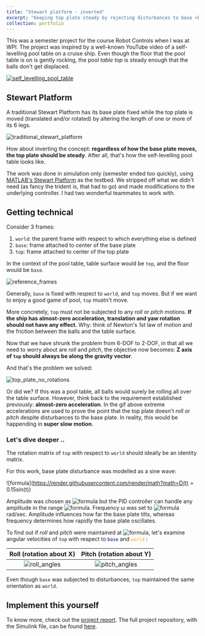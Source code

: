 ```yaml
---
title: "Stewart platform - inverted"
excerpt: "Keeping top plate steady by rejecting disturbances to base <br/><img class='resize' src='/images/stewart_platform/simulink_stewart_platform.png' alt='simulink_stewart_platform'>"
collection: portfolio
---
```


This was a semester project for the course Robot Controls when I was at WPI. The project was inspired by a well-known YouTube video of a self-levelling pool table on a cruise ship. Even though the floor that the pool table is on is gently rocking, the pool *table top* is steady enough that the balls don't get displaced.

[![self_levelling_pool_table](http://img.youtube.com/vi/N-aE5oszXyQ/0.jpg)](http://www.youtube.com/watch?v=N-aE5oszXyQ)


## Stewart Platform
A traditional Stewart Platform has its base plate fixed while the top plate is moved (translated and/or rotated) by altering the length of one or more of its 6 legs.

![traditional_stewart_platform](https://upload.wikimedia.org/wikipedia/commons/a/a7/Hexapod_general_Anim.gif)

How about inverting the concept: **regardless of how the base plate moves, the top plate should be steady**. After all, that's how the self-levelling pool table looks like.


The work was done in simulation only (semester ended too quickly), using [MATLAB's Stewart Platform](https://www.mathworks.com/help/physmod/sm/ug/stewart-platform.html) as the testbed. We stripped off what we didn't need (as fancy the trident is, that had to go) and made modifications to the underlying controller. I had two wonderful teammates to work with.

## Getting technical
Consider 3 frames:

1. `world`: the parent frame with respect to which everything else is defined
2. `base`: frame attached to center of the base plate
3. `top`: frame attached to center of the top plate

In the context of the pool table, table surface would be `top`, and the floor would be `base`.

![reference_frames](../../images/stewart_platform/simulink_stewart_platform.png)

Generally, `base` is fixed with respect to `world`, and `top` moves. But if we want to enjoy a good game of pool, `top` mustn't move.

More concretely, `top` must not be subjected to any *roll* or *pitch* motions. **If the ship has almost-zero acceleration, translation and yaw rotation should not have any effect.** Why: think of Newton's 1st law of motion and the friction between the balls and the table surface.

Now that we have shrunk the problem from 6-DOF to 2-DOF, in that all we need to worry about are *roll* and *pitch*, the objective now becomes: **Z axis of `top` should always be along the gravity vector**.

And that's the problem we solved:

![top_plate_no_rotations](../../images/stewart_platform/top_plate_no_rotations.gif)

Or did we? If this was a pool table, all balls would surely be rolling all over the table surface. However, think back to the requirement established previously: **almost-zero acceleration**. In the gif above extreme accelerations are used to prove the point that the top plate doesn't *roll* or *pitch* despite disturbances to the base plate. In reality, this would be happending in **super slow motion**.

### Let's dive deeper ..

The rotation matrix of `top` with respect to `world` should ideally be an identity matrix.

For this work, base plate disturbance was modelled as a sine wave:

![formula](https://render.githubusercontent.com/render/math?math=D(t) = 0.15sin(t))

Amplitude was chosen as ![formula](https://render.githubusercontent.com/render/math?math=0.15) but the PID controller can handle any amplitude in the range ![formula](https://render.githubusercontent.com/render/math?math=[-0.25,0.25]). Frequency &omega; was set to ![formula](https://render.githubusercontent.com/render/math?math=1) rad/sec. Amplitude influences how far the base plate tilts, whereas frequency determines how rapidly the base plate oscillates.

To find out if *roll* and *pitch* were maintained at ![formula](https://render.githubusercontent.com/render/math?math=0), let's examine angular velocities of `top` with respect to <span style="color:DarkBlue"> `base` </span> and <span style="color:orange"> `world` </span>:

Roll (rotation about X)             |  Pitch (rotation about Y)
:-------------------------:|:-------------------------:
![roll_angles](../../images/stewart_platform/roll.png)  |  ![pitch_angles](../../images/stewart_platform/pitch.png)

Even though `base` was subjected to disturbances, `top` maintained the same orientation as `world`.

## Implement this yourself

To know more, check out the [project report](https://abhishek47kashyap.github.io/files/StewartPlatformFinalReport.pdf). The full project repository, with the Simulink file, can be found [here](https://github.com/abhishek47kashyap/WPI-RBE-coursework/tree/master/RBE%20502/Stewart%20Platform_Final%20Project).